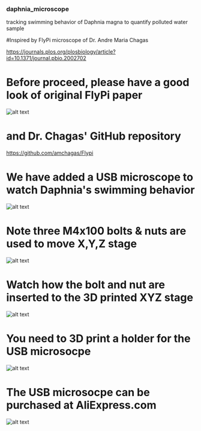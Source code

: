### daphnia_microscope
tracking swimming behavior of Daphnia magna to quantify polluted water  sample

#Inspired by FlyPi microscope of Dr. Andre Maria Chagas

https://journals.plos.org/plosbiology/article?id=10.1371/journal.pbio.2002702




# Before proceed, please have a good look of original FlyPi paper

![alt text](https://github.com/joyinstech/daphnia_microscope/blob/main/dr_chagas_paper.png)

# and Dr. Chagas' GitHub repository

https://github.com/amchagas/Flypi

# We have added a USB microscope to watch Daphnia's swimming behavior
![alt text](https://github.com/joyinstech/daphnia_microscope/blob/main/daphnia_scope1.png)

# Note three M4x100 bolts & nuts  are used to move X,Y,Z stage
![alt text](https://github.com/joyinstech/daphnia_microscope/blob/main/daphnia_scope_clear.png)

# Watch how the bolt and nut are inserted to the 3D printed XYZ stage
![alt text](https://github.com/joyinstech/daphnia_microscope/blob/main/daphnia_scope_M4x100_bolt.png)

# You need to 3D print a holder for the USB microsocpe

![alt text](https://github.com/joyinstech/daphnia_microscope/blob/main/daphnia_scope_holder_usbmicroscope.png)

# The USB microsocpe can be purchased at AliExpress.com

![alt text](https://github.com/joyinstech/daphnia_microscope/blob/main/commercial_usbmicroscope.png)
